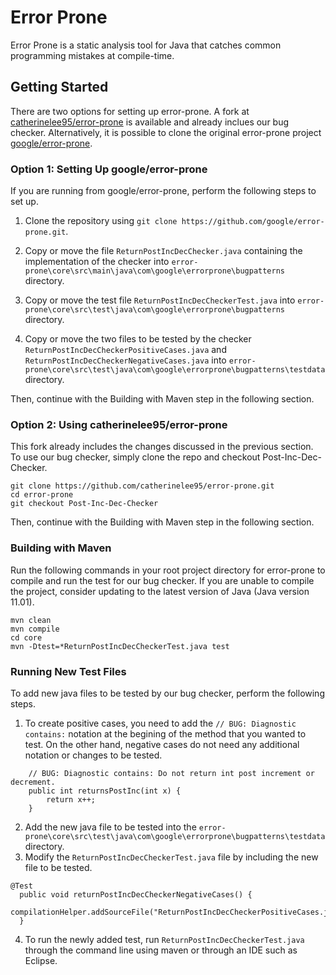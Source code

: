 # Error Prone

Error Prone is a static analysis tool for Java that catches common programming
mistakes at compile-time.

## Getting Started

There are two options for setting up error-prone. A fork at [catherinelee95/error-prone](https://github.com/catherinelee95/error-prone.git) is available and already inclues our bug checker. Alternatively,
it is possible to clone the original error-prone project [google/error-prone](https://github.com/google/error-prone).

### Option 1: Setting Up google/error-prone

If you are running from google/error-prone, perform the following steps to set up.
1. Clone the repository using `git clone https://github.com/google/error-prone.git`.
2. Copy or move the file `ReturnPostIncDecChecker.java` containing the implementation of the checker into `error-prone\core\src\main\java\com\google\errorprone\bugpatterns` directory.
3. Copy or move the test file `ReturnPostIncDecCheckerTest.java` into `error-prone\core\src\test\java\com\google\errorprone\bugpatterns` directory.

4. Copy or move the two files to be tested by the checker `ReturnPostIncDecCheckerPositiveCases.java` and `ReturnPostIncDecCheckerNegativeCases.java` into `error-prone\core\src\test\java\com\google\errorprone\bugpatterns\testdata` directory.

Then, continue with the Building with Maven step in the following section.

### Option 2: Using catherinelee95/error-prone

This fork already includes the changes discussed in the previous section. To use our bug checker, simply clone the repo
and checkout Post-Inc-Dec-Checker.


```
git clone https://github.com/catherinelee95/error-prone.git
cd error-prone
git checkout Post-Inc-Dec-Checker
```

Then, continue with the Building with Maven step in the following section.

### Building with Maven 

Run the following commands in your root project directory for error-prone to compile and run the test for our bug checker. If you are unable to compile the project, consider updating to the latest version of Java (Java version 11.01).

```
mvn clean
mvn compile
cd core
mvn -Dtest=*ReturnPostIncDecCheckerTest.java test
```

### Running New Test Files

To add new java files to be tested by our bug checker, perform the following steps.

1. To create positive cases, you need to add the `// BUG: Diagnostic contains:` notation at the begining of the method that you wanted to test. On the other hand, negative cases do not need any additional notation or changes to be tested.
```
	// BUG: Diagnostic contains: Do not return int post increment or decrement.
	public int returnsPostInc(int x) {
		return x++;
	}
```

2. Add the new java file to be tested into the `error-prone\core\src\test\java\com\google\errorprone\bugpatterns\testdata` directory.
3. Modify the `ReturnPostIncDecCheckerTest.java` file by including the new file to be tested.
```
@Test
  public void returnPostIncDecCheckerNegativeCases() {
    compilationHelper.addSourceFile("ReturnPostIncDecCheckerPositiveCases.java").doTest();
  }

```
4. To run the newly added test, run `ReturnPostIncDecCheckerTest.java` through the command line using maven or through an IDE such as Eclipse. 





